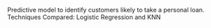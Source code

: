 Predictive model to identify customers likely to take a personal loan.
Techniques Compared: Logistic Regression and KNN

